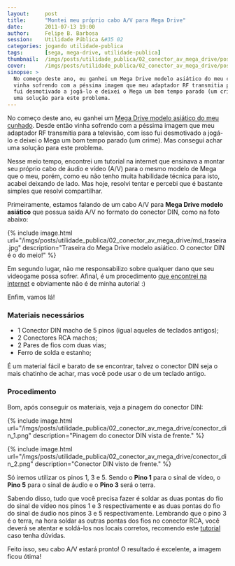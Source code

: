 ```yaml
---
layout:     post
title:      "Montei meu próprio cabo A/V para Mega Drive"
date:       2011-07-13 19:00
author:     Felipe B. Barbosa
session:    Utilidade Pública &#35 02
categories: jogando utilidade-publica
tags:       [sega, mega-drive, utilidade-publica]
thumbnail:  /imgs/posts/utilidade_publica/02_conector_av_mega_drive/post_thumbnail.jpg
cover:      /imgs/posts/utilidade_publica/02_conector_av_mega_drive/post_header.jpg
sinopse: >
  No começo deste ano, eu ganhei um Mega Drive modelo asiático do meu cunhado e desde então
  vinha sofrendo com a péssima imagem que meu adaptador RF transmitia para a televisão, com isso
  fui desmotivado a jogá-lo e deixei o Mega um bom tempo parado (um crime). Mas consegui achar
  uma solução para este problema.
---
```

No começo deste ano, eu ganhei um [Mega Drive modelo asiático do meu cunhado](/colecionando/colecao-pessoal/2011/01/08/aquisicao-mega-drive.html).
Desde então vinha sofrendo com a péssima imagem que meu adaptador RF transmitia para a televisão, com isso
fui desmotivado a jogá-lo e deixei o Mega um bom tempo parado (um crime). Mas consegui achar
uma solução para este problema.

Nesse meio tempo, encontrei um tutorial na internet que ensinava a montar seu próprio cabo de
áudio e vídeo (A/V) para o mesmo modelo de Mega que o meu, porém, como eu não tenho muita habilidade
técnica para isto, acabei deixando de lado. Mas hoje, resolvi tentar e percebi que é bastante
simples que resolvi compartilhar.

Primeiramente, estamos falando de um cabo A/V para **Mega Drive modelo asiático** que possua
saída A/V no formato do conector DIN, como na foto abaixo:

{% include image.html
  url="/imgs/posts/utilidade_publica/02_conector_av_mega_drive/md_traseira.jpg"
  description="Traseira do Mega Drive modelo asiático. O conector DIN é o do meio!" %}

Em segundo lugar, não me responsabilizo sobre qualquer dano que seu videogame possa sofrer.
Afinal, é um procedimento [que encontrei na internet](http://saturnoz.blogspot.com.br/2009/05/monte-um-cabo-av-para-seu-mega-drive.html)
e obviamente não é de minha autoria! :)

Enfim, vamos lá!

### Materiais necessários

- 1 Conector DIN macho de 5 pinos (igual aqueles de teclados antigos);
- 2 Conectores RCA machos;
- 2 Pares de fios com duas vias;
- Ferro de solda e estanho;

É um material fácil e barato de se encontrar, talvez o conector DIN seja o mais chatinho de achar,
mas você pode usar o de um teclado antigo.

### Procedimento

Bom, após conseguir os materiais, veja a pinagem do conector DIN:

{% include image.html url="/imgs/posts/utilidade_publica/02_conector_av_mega_drive/conector_din_1.png" description="Pinagem do conector DIN vista de frente." %}

{% include image.html url="/imgs/posts/utilidade_publica/02_conector_av_mega_drive/conector_din_2.png" description="Conector DIN visto de frente." %}

Só iremos utilizar os pinos 1, 3 e 5. Sendo o **Pino 1** para o sinal de vídeo, o **Pino 5** para
o sinal de áudio e o **Pino 3** será o terra.

Sabendo disso, tudo que você precisa fazer é soldar as duas pontas do fio do sinal de vídeo nos
pinos 1 e 3 respectivamente e as duas pontas do fio do sinal de áudio nos pinos 3 e 5 respectivamente.
Lembrando que o pino 3 é o terra, na hora soldar as outras pontas dos fios no conector RCA, você
deverá se atentar e soldá-los nos locais corretos, recomendo este [tutorial](https://pt.wikihow.com/Fazer-Cabos-RCA) caso tenha dúvidas.

Feito isso, seu cabo A/V estará pronto! O resultado é excelente, a imagem ficou ótima!
